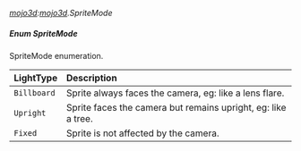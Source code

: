 _[mojo3d](../../modules/mojo3d/mojo3d-module.md):[mojo3d](../../modules/mojo3d/mojo3d-module.md).SpriteMode_
##### Enum SpriteMode
SpriteMode enumeration.

| LightType		| Description
|:--------------|:-----------
| `Billboard`	| Sprite always faces the camera, eg: like a lens flare.
| `Upright`		| Sprite faces the camera but remains upright, eg: like a tree.
| `Fixed`		| Sprite is not affected by the camera.
